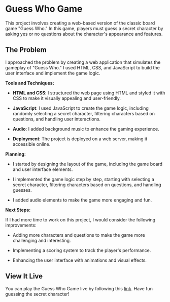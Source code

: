 # Guess Who Game

This project involves creating a web-based version of the classic board game "Guess Who." In this game, players must guess a secret character by asking yes or no questions about the character's appearance and features.

## The Problem

I approached the problem by creating a web application that simulates the gameplay of "Guess Who." I used HTML, CSS, and JavaScript to build the user interface and implement the game logic.

**Tools and Techniques:**

- **HTML and CSS**: I structured the web page using HTML and styled it with CSS to make it visually appealing and user-friendly.

- **JavaScript**: I used JavaScript to create the game logic, including randomly selecting a secret character, filtering characters based on questions, and handling user interactions.

- **Audio**: I added background music to enhance the gaming experience.

- **Deployment**: The project is deployed on a web server, making it accessible online.

**Planning:**

- I started by designing the layout of the game, including the game board and user interface elements.

- I implemented the game logic step by step, starting with selecting a secret character, filtering characters based on questions, and handling guesses.

- I added audio elements to make the game more engaging and fun.

**Next Steps:**

If I had more time to work on this project, I would consider the following improvements:

- Adding more characters and questions to make the game more challenging and interesting.

- Implementing a scoring system to track the player's performance.

- Enhancing the user interface with animations and visual effects.

## View It Live

You can play the Guess Who Game live by following this [link](#). Have fun guessing the secret character!
